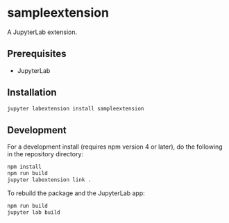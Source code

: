 # sampleextension

A JupyterLab extension.


## Prerequisites

* JupyterLab

## Installation

```bash
jupyter labextension install sampleextension
```

## Development

For a development install (requires npm version 4 or later), do the following in the repository directory:

```bash
npm install
npm run build
jupyter labextension link .
```

To rebuild the package and the JupyterLab app:

```bash
npm run build
jupyter lab build
```

